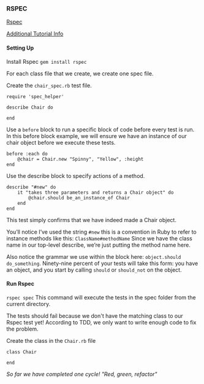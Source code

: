 ### RSPEC
[Rspec](rspec.info)

[Additional Tutorial Info](http://code.tutsplus.com/tutorials/ruby-for-newbies-testing-with-rspec--net-21297)

#### Setting Up
Install Rspec
``` gem install rspec ```

For each class file that we create, we create one spec file.

Create the ```chair_spec.rb``` test file.
```
require 'spec_helper'

describe Chair do

end
```

Use a ```before``` block to run a specific block of code before every test is run. In this before block example, we will ensure we have an instance of our chair object before we execute these tests.

```
before :each do
    @chair = Chair.new "Spinny", "Yellow", :height
end
```

Use the describe block to specify actions of a method.
```
describe "#new" do
    it "takes three parameters and returns a Chair object" do
        @chair.should be_an_instance_of Chair
    end
end
```
This test simply confirms that we have indeed made a Chair object.

You’ll notice I’ve used the string ```#new``` this is a convention in Ruby to refer to instance methods like this: ```ClassName#methodName``` Since we have the class name in our top-level describe, we’re just putting the method name here.

Also notice the grammar we use within the block here: ```object.should do_something```. Ninety-nine percent of your tests will take this form: you have an object, and you start by calling ```should``` or ```should_not``` on the object.

#### Run Rspec
```rspec spec```
This command will execute the tests in the spec folder from the current directory.

The tests should fail because we don't have the matching class to our Rspec test yet! According to TDD, we only want to write enough code to fix the problem.

Create the class in the ```Chair.rb``` file
```
class Chair

end
```



_So far we have completed one cycle! "Red, green, refactor"_
